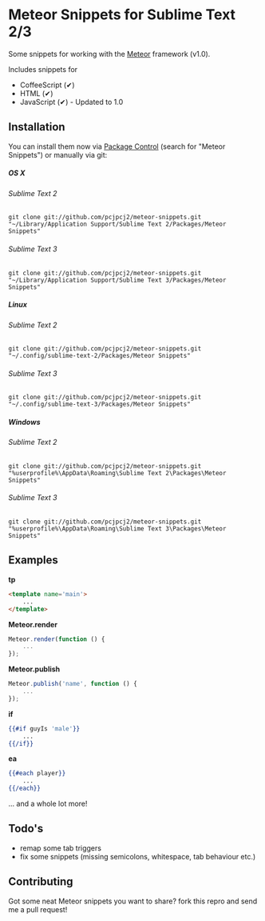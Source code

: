 # Meteor Snippets for Sublime Text 2/3

Some snippets for working with the [Meteor](http://meteor.com) framework (v1.0).

Includes snippets for

 * CoffeeScript (✔)
 * HTML (✔)
 * JavaScript (✔) - Updated to 1.0

## Installation

You can install them now via [Package Control](http://wbond.net/sublime_packages/package_control) (search for "Meteor Snippets") or manually via git:

##### OS X
###### Sublime Text 2
```
git clone git://github.com/pcjpcj2/meteor-snippets.git "~/Library/Application Support/Sublime Text 2/Packages/Meteor Snippets"
```
###### Sublime Text 3
```
git clone git://github.com/pcjpcj2/meteor-snippets.git "~/Library/Application Support/Sublime Text 3/Packages/Meteor Snippets"
```

##### Linux
###### Sublime Text 2
```
git clone git://github.com/pcjpcj2/meteor-snippets.git "~/.config/sublime-text-2/Packages/Meteor Snippets"
```
###### Sublime Text 3
```
git clone git://github.com/pcjpcj2/meteor-snippets.git "~/.config/sublime-text-3/Packages/Meteor Snippets"
```
##### Windows
###### Sublime Text 2
```
git clone git://github.com/pcjpcj2/meteor-snippets.git "%userprofile%\AppData\Roaming\Sublime Text 2\Packages\Meteor Snippets"
```
###### Sublime Text 3
```
git clone git://github.com/pcjpcj2/meteor-snippets.git "%userprofile%\AppData\Roaming\Sublime Text 3\Packages\Meteor Snippets"
```

## Examples

__tp__
```html
<template name='main'>
	...
</template>
```

__Meteor.render__
```javascript
Meteor.render(function () {
	...
});
```

__Meteor.publish__
```javascript
Meteor.publish('name', function () {
	...
});
```

__if__
```handlebars
{{#if guyIs 'male'}}
	...
{{/if}}
```

__ea__
```handlebars
{{#each player}}
	...
{{/each}}
```

... and a whole lot more!

## Todo's

 * remap some tab triggers
 * fix some snippets (missing semicolons, whitespace, tab behaviour etc.)

## Contributing

Got some neat Meteor snippets you want to share?
fork this repro and send me a pull request!

